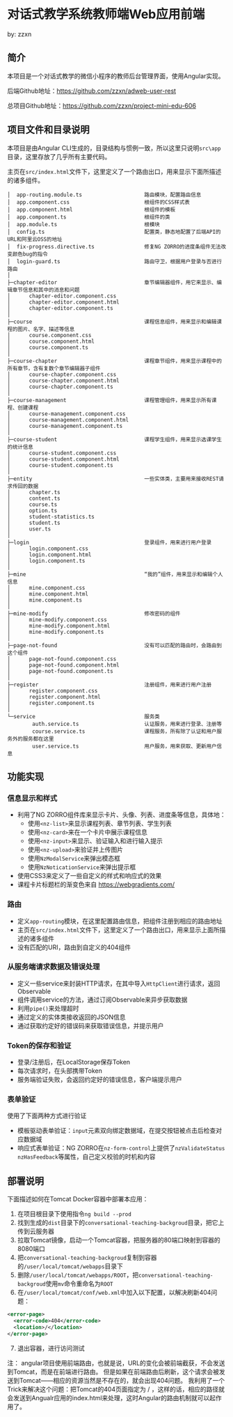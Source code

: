 # 对话式教学系统教师端Web应用前端

by: zzxn

## 简介

本项目是一个对话式教学的微信小程序的教师后台管理界面，使用Angular实现。

后端Github地址：https://github.com/zzxn/adweb-user-rest

总项目Github地址：https://github.com/zzxn/project-mini-edu-606

## 项目文件和目录说明

本项目是由Angular CLI生成的，目录结构与惯例一致，所以这里只说明```src\app```目录，这里存放了几乎所有主要代码。

主页在```src/index.html```文件下，这里定义了一个路由出口，用来显示下面所描述的诸多组件。


```
│  app-routing.module.ts                    路由模块，配置路由信息
│  app.component.css                        根组件的CSS样式表
│  app.component.html                       根组件的模板
│  app.component.ts                         根组件的类
│  app.module.ts                            根模块
│  config.ts                                配置类，静态地配置了后端API的URL和阿里云OSS的地址
│  fix-progress.directive.ts                修复NG ZORRO的进度条组件无法改变颜色bug的指令
│  login-guard.ts                           路由守卫，根据用户登录与否进行路由
│
├─chapter-editor                            章节编辑器组件，用它来显示、编辑章节信息和其中的消息和问题
│      chapter-editor.component.css
│      chapter-editor.component.html
│      chapter-editor.component.ts
│
├─course                                    课程信息组件，用来显示和编辑课程的图片、名字、描述等信息
│      course.component.css
│      course.component.html
│      course.component.ts
│
├─course-chapter                            课程章节组件，用来显示课程中的所有章节，含有复数个章节编辑器子组件
│      course-chapter.component.css
│      course-chapter.component.html
│      course-chapter.component.ts
│
├─course-management                         课程管理组件，用来显示所有课程、创建课程
│      course-management.component.css
│      course-management.component.html
│      course-management.component.ts
│
├─course-student                            课程学生组件，用来显示选课学生的统计信息
│      course-student.component.css
│      course-student.component.html
│      course-student.component.ts
│
├─entity                                    一些实体类，主要用来接收REST请求传回的数据
│      chapter.ts
│      content.ts
│      course.ts
│      option.ts
│      student-statistics.ts
│      student.ts
│      user.ts
│
├─login                                     登录组件，用来进行用户登录
│      login.component.css
│      login.component.html
│      login.component.ts
│
├─mine                                      “我的”组件，用来显示和编辑个人信息
│      mine.component.css
│      mine.component.html
│      mine.component.ts
│
├─mine-modify                               修改密码的组件
│      mine-modify.component.css
│      mine-modify.component.html
│      mine-modify.component.ts
│
├─page-not-found                            没有可以匹配的路由时，会路由到这个组件
│      page-not-found.component.css
│      page-not-found.component.html
│      page-not-found.component.ts
│
├─register                                  注册组件，用来进行用户注册
│      register.component.css
│      register.component.html
│      register.component.ts
│
└─service                                   服务类
        auth.service.ts                     认证服务，用来进行登录、注册等
        course.service.ts                   课程服务，所有除了认证和用户服务外的服务都在这里
        user.service.ts                     用户服务，用来获取、更新用户信息
```

## 功能实现

### 信息显示和样式

* 利用了NG ZORRO组件库来显示卡片、头像、列表、进度条等信息，具体地：
  * 使用```<nz-list>```来显示课程列表、章节列表、学生列表
  * 使用```<nz-card>```来在一个卡片中展示课程信息
  * 使用```<nz-input>```来显示、验证输入和进行输入提示
  * 使用```<nz-upload>```来验证并上传图片
  * 使用```NzModalService```来弹出模态框
  * 使用```NzNoticationService```来弹出提示框
* 使用CSS3来定义了一些自定义的样式和响应式的效果
* 课程卡片标题栏的渐变色来自 https://webgradients.com/

### 路由

* 定义```app-routing```模块，在这里配置路由信息，把组件注册到相应的路由地址
* 主页在```src/index.html```文件下，这里定义了一个路由出口，用来显示上面所描述的诸多组件
* 没有匹配的URI，路由到自定义的404组件

### 从服务端请求数据及错误处理

* 定义一些service来封装HTTP请求，在其中导入```HttpClient```进行请求，返回Observable
* 组件调用service的方法，通过订阅Observable来异步获取数据
* 利用```pipe()```来处理超时
* 通过定义的实体类接收返回的JSON信息
* 通过获取约定好的错误码来获取错误信息，并提示用户

### Token的保存和验证

* 登录/注册后，在LocalStorage保存Token
* 每次请求时，在头部携带Token
* 服务端验证失败，会返回约定好的错误信息，客户端提示用户

### 表单验证

使用了下面两种方式进行验证

* 模板驱动表单验证：```input```元素双向绑定数据域，在提交按钮被点击后检查对应数据域
* 响应式表单验证：NG ZORRO在```nz-form-control```上提供了```nzValidateStatus``` ```nzHasFeedback```等属性，自己定义校验的时机和内容

## 部署说明

下面描述如何在Tomcat Docker容器中部署本应用：

1. 在项目根目录下使用指令```ng build --prod```
2. 找到生成的```dist```目录下的`conversational-teaching-backgroud`目录，把它上传到云服务器
3. 拉取Tomcat镜像，启动一个Tomcat容器，把服务器的80端口映射到容器的8080端口
4. 把`conversational-teaching-backgroud`复制到容器的```/user/local/tomcat/webapps```目录下
5. 删除```/user/local/tomcat/webapps/ROOT```，把`conversational-teaching-backgroud`使用```mv```命令重命名为```ROOT```
6. 在```/user/local/tomcat/conf/web.xml```中加入以下配置，以解决刷新404问题：

```xml
<error-page>
  <error-code>404</error-code>
  <location>/</location>
</error-page>
```

7. 退出容器，进行访问测试



注：
angular项目使用前端路由，也就是说，URL的变化会被前端截获，不会发送到Tomcat，而是在前端进行路由。
但是如果在前端路由后刷新，这个请求会被发送到Tomcat——相应的资源当然是不存在的，就会出现404问题。
我利用了一个Trick来解决这个问题：把Tomcat的404页面指定为 / ，这样的话，相应的路径就会发送到Angualr应用的index.html来处理，这时Angular的路由机制就可以起作用了。



